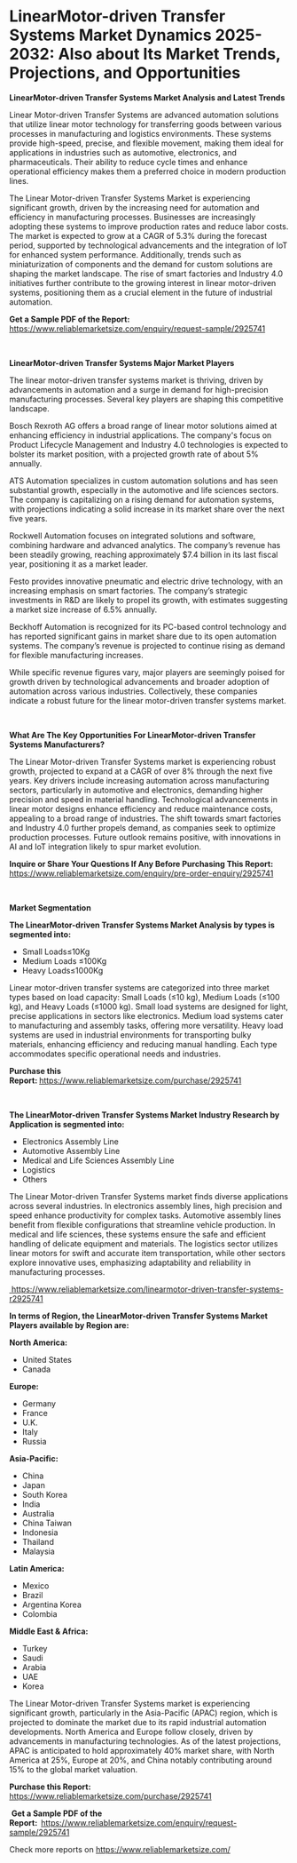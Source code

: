 <p><h1>LinearMotor-driven Transfer Systems Market Dynamics 2025-2032: Also about Its Market Trends, Projections, and Opportunities</h1></p><p><strong>LinearMotor-driven Transfer Systems Market Analysis and Latest Trends</strong></p>
<p><p>Linear Motor-driven Transfer Systems are advanced automation solutions that utilize linear motor technology for transferring goods between various processes in manufacturing and logistics environments. These systems provide high-speed, precise, and flexible movement, making them ideal for applications in industries such as automotive, electronics, and pharmaceuticals. Their ability to reduce cycle times and enhance operational efficiency makes them a preferred choice in modern production lines.</p><p>The Linear Motor-driven Transfer Systems Market is experiencing significant growth, driven by the increasing need for automation and efficiency in manufacturing processes. Businesses are increasingly adopting these systems to improve production rates and reduce labor costs. The market is expected to grow at a CAGR of 5.3% during the forecast period, supported by technological advancements and the integration of IoT for enhanced system performance. Additionally, trends such as miniaturization of components and the demand for custom solutions are shaping the market landscape. The rise of smart factories and Industry 4.0 initiatives further contribute to the growing interest in linear motor-driven systems, positioning them as a crucial element in the future of industrial automation.</p></p>
<p><strong>Get a Sample PDF of the Report:&nbsp;</strong> <a href="https://www.reliablemarketsize.com/enquiry/request-sample/2925741?utm_campaign=2334&utm_medium=2&utm_source=Github&utm_content=ia&utm_term=12032025&utm_id=linearmotor-driven-transfer-systems">https://www.reliablemarketsize.com/enquiry/request-sample/2925741</a></p>
<p>&nbsp;</p>
<p><strong>LinearMotor-driven Transfer Systems Major Market Players</strong></p>
<p><p>The linear motor-driven transfer systems market is thriving, driven by advancements in automation and a surge in demand for high-precision manufacturing processes. Several key players are shaping this competitive landscape.</p><p>Bosch Rexroth AG offers a broad range of linear motor solutions aimed at enhancing efficiency in industrial applications. The company's focus on Product Lifecycle Management and Industry 4.0 technologies is expected to bolster its market position, with a projected growth rate of about 5% annually.</p><p>ATS Automation specializes in custom automation solutions and has seen substantial growth, especially in the automotive and life sciences sectors. The company is capitalizing on a rising demand for automation systems, with projections indicating a solid increase in its market share over the next five years.</p><p>Rockwell Automation focuses on integrated solutions and software, combining hardware and advanced analytics. The company’s revenue has been steadily growing, reaching approximately $7.4 billion in its last fiscal year, positioning it as a market leader.</p><p>Festo provides innovative pneumatic and electric drive technology, with an increasing emphasis on smart factories. The company’s strategic investments in R&D are likely to propel its growth, with estimates suggesting a market size increase of 6.5% annually.</p><p>Beckhoff Automation is recognized for its PC-based control technology and has reported significant gains in market share due to its open automation systems. The company’s revenue is projected to continue rising as demand for flexible manufacturing increases.</p><p>While specific revenue figures vary, major players are seemingly poised for growth driven by technological advancements and broader adoption of automation across various industries. Collectively, these companies indicate a robust future for the linear motor-driven transfer systems market.</p></p>
<p>&nbsp;</p>
<p><strong>What Are The Key Opportunities For LinearMotor-driven Transfer Systems Manufacturers?</strong></p>
<p><p>The Linear Motor-driven Transfer Systems market is experiencing robust growth, projected to expand at a CAGR of over 8% through the next five years. Key drivers include increasing automation across manufacturing sectors, particularly in automotive and electronics, demanding higher precision and speed in material handling. Technological advancements in linear motor designs enhance efficiency and reduce maintenance costs, appealing to a broad range of industries. The shift towards smart factories and Industry 4.0 further propels demand, as companies seek to optimize production processes. Future outlook remains positive, with innovations in AI and IoT integration likely to spur market evolution.</p></p>
<p><strong>Inquire or Share Your Questions If Any Before Purchasing This Report:</strong> <a href="https://www.reliablemarketsize.com/enquiry/pre-order-enquiry/2925741?utm_campaign=2334&utm_medium=2&utm_source=Github&utm_content=ia&utm_term=12032025&utm_id=linearmotor-driven-transfer-systems">https://www.reliablemarketsize.com/enquiry/pre-order-enquiry/2925741</a></p>
<p>&nbsp;</p>
<p><strong>Market Segmentation</strong></p>
<p><strong>The LinearMotor-driven Transfer Systems Market Analysis by types is segmented into:</strong></p>
<p><ul><li>Small Loads≤10Kg</li><li>Medium Loads ≤100Kg</li><li>Heavy Loads≤1000Kg</li></ul></p>
<p><p>Linear motor-driven transfer systems are categorized into three market types based on load capacity: Small Loads (≤10 kg), Medium Loads (≤100 kg), and Heavy Loads (≤1000 kg). Small load systems are designed for light, precise applications in sectors like electronics. Medium load systems cater to manufacturing and assembly tasks, offering more versatility. Heavy load systems are used in industrial environments for transporting bulky materials, enhancing efficiency and reducing manual handling. Each type accommodates specific operational needs and industries.</p></p>
<p><strong>Purchase this Report:&nbsp;</strong><a href="https://www.reliablemarketsize.com/purchase/2925741?utm_campaign=2334&utm_medium=2&utm_source=Github&utm_content=ia&utm_term=12032025&utm_id=linearmotor-driven-transfer-systems">https://www.reliablemarketsize.com/purchase/2925741</a></p>
<p>&nbsp;</p>
<p><strong>The LinearMotor-driven Transfer Systems Market Industry Research by Application is segmented into:</strong></p>
<p><ul><li>Electronics Assembly Line</li><li>Automotive Assembly Line</li><li>Medical and Life Sciences Assembly Line</li><li>Logistics</li><li>Others</li></ul></p>
<p><p>The Linear Motor-driven Transfer Systems market finds diverse applications across several industries. In electronics assembly lines, high precision and speed enhance productivity for complex tasks. Automotive assembly lines benefit from flexible configurations that streamline vehicle production. In medical and life sciences, these systems ensure the safe and efficient handling of delicate equipment and materials. The logistics sector utilizes linear motors for swift and accurate item transportation, while other sectors explore innovative uses, emphasizing adaptability and reliability in manufacturing processes.</p></p>
<p><a href="https://www.reliablemarketsize.com/linearmotor-driven-transfer-systems-r2925741?utm_campaign=2334&utm_medium=2&utm_source=Github&utm_content=ia&utm_term=12032025&utm_id=linearmotor-driven-transfer-systems">&nbsp;https://www.reliablemarketsize.com/linearmotor-driven-transfer-systems-r2925741</a></p>
<p><strong>In terms of Region, the LinearMotor-driven Transfer Systems Market Players available by Region are:</strong></p>
<p>
    <p> <strong> North America: </strong>
        <ul>
            <li>United States</li>
            <li>Canada</li>
        </ul>
        </p> 
    <p> <strong> Europe: </strong>
        <ul>
            <li>Germany</li>
            <li>France</li>
            <li>U.K.</li>
            <li>Italy</li>
            <li>Russia</li>
        </ul>
        </p> 
    <p> <strong> Asia-Pacific: </strong>
        <ul>
            <li>China</li>
            <li>Japan</li>
            <li>South Korea</li>
            <li>India</li>
            <li>Australia</li>
            <li>China Taiwan</li>
            <li>Indonesia</li>
            <li>Thailand</li>
            <li>Malaysia</li>
        </ul>
        </p> 
    <p> <strong> Latin America: </strong>
        <ul>
            <li>Mexico</li>
            <li>Brazil</li>
            <li>Argentina Korea</li>
            <li>Colombia</li>
        </ul>
        </p> 
    <p> <strong> Middle East & Africa: </strong>
        <ul>
            <li>Turkey</li>
            <li>Saudi</li>
            <li>Arabia</li>
            <li>UAE</li>
            <li>Korea</li>
        </ul>
    </p>
    </p>
<p><p>The Linear Motor-driven Transfer Systems market is experiencing significant growth, particularly in the Asia-Pacific (APAC) region, which is projected to dominate the market due to its rapid industrial automation developments. North America and Europe follow closely, driven by advancements in manufacturing technologies. As of the latest projections, APAC is anticipated to hold approximately 40% market share, with North America at 25%, Europe at 20%, and China notably contributing around 15% to the global market valuation.</p></p>
<p><strong>Purchase this Report: </strong><a href="https://www.reliablemarketsize.com/purchase/2925741?utm_campaign=2334&utm_medium=2&utm_source=Github&utm_content=ia&utm_term=12032025&utm_id=linearmotor-driven-transfer-systems">https://www.reliablemarketsize.com/purchase/2925741</a></p>
<p>&nbsp;<strong>Get a Sample PDF of the Report:&nbsp;&nbsp;</strong><a href="https://www.reliablemarketsize.com/enquiry/request-sample/2925741?utm_campaign=2334&utm_medium=2&utm_source=Github&utm_content=ia&utm_term=12032025&utm_id=linearmotor-driven-transfer-systems">https://www.reliablemarketsize.com/enquiry/request-sample/2925741</a></p>
<p><strong></strong></p>
<p>Check more reports on <a href="https://www.reliablemarketsize.com/?utm_campaign=2334&utm_medium=2&utm_source=Github&utm_content=ia&utm_term=12032025&utm_id=linearmotor-driven-transfer-systems">https://www.reliablemarketsize.com/</a></p>